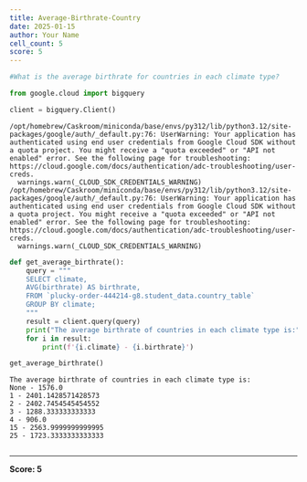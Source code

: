 ```yaml
---
title: Average-Birthrate-Country
date: 2025-01-15
author: Your Name
cell_count: 5
score: 5
---
```


```python
#What is the average birthrate for countries in each climate type?
```


```python
from google.cloud import bigquery
```


```python
client = bigquery.Client()
```

    /opt/homebrew/Caskroom/miniconda/base/envs/py312/lib/python3.12/site-packages/google/auth/_default.py:76: UserWarning: Your application has authenticated using end user credentials from Google Cloud SDK without a quota project. You might receive a "quota exceeded" or "API not enabled" error. See the following page for troubleshooting: https://cloud.google.com/docs/authentication/adc-troubleshooting/user-creds. 
      warnings.warn(_CLOUD_SDK_CREDENTIALS_WARNING)
    /opt/homebrew/Caskroom/miniconda/base/envs/py312/lib/python3.12/site-packages/google/auth/_default.py:76: UserWarning: Your application has authenticated using end user credentials from Google Cloud SDK without a quota project. You might receive a "quota exceeded" or "API not enabled" error. See the following page for troubleshooting: https://cloud.google.com/docs/authentication/adc-troubleshooting/user-creds. 
      warnings.warn(_CLOUD_SDK_CREDENTIALS_WARNING)



```python
def get_average_birthrate():
    query = """
    SELECT climate,
    AVG(birthrate) AS birthrate,
    FROM `plucky-order-444214-g8.student_data.country_table` 
    GROUP BY climate;
    """
    result = client.query(query)
    print("The average birthrate of countries in each climate type is:")
    for i in result:
        print(f'{i.climate} - {i.birthrate}')

get_average_birthrate()
```

    The average birthrate of countries in each climate type is:
    None - 1576.0
    1 - 2401.1428571428573
    2 - 2402.7454545454552
    3 - 1288.333333333333
    4 - 906.0
    15 - 2563.9999999999995
    25 - 1723.3333333333333



```python

```


---
**Score: 5**
